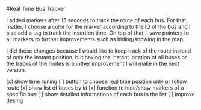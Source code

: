 #Real Time Bus Tracker

I added markers after 15 seconds to track the route of each bus. For that matter, I choose a color for the marker according to the ID of the bus and I also add a tag to track the insertion time. On top of that, I save pointers to all markers to further improvements such as hiding/showing in the map.

I did these changes because I would like to keep track of the route instead of only the instant position, but having the instant location of all buses or the tracks of the routes is another improvement I will make in the next version.

[x] show time runing
[ ] button to choose real time position only or follow route
[x] show list of buses by id
[x] function to hide/show markers of a specific bus
[ ] show detailed informations of each bus in the list
[ ] improve desing